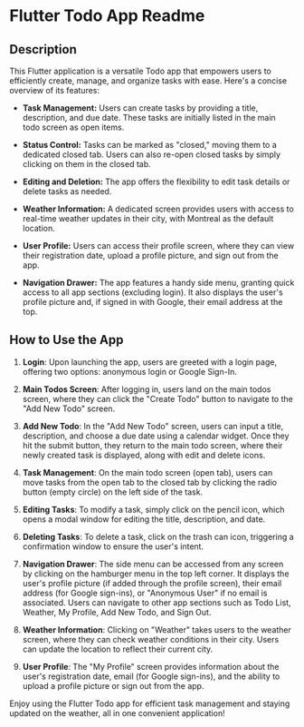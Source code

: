 # Flutter Todo App Readme

## Description

This Flutter application is a versatile Todo app that empowers users to efficiently create, manage, and organize tasks with ease. Here's a concise overview of its features:

- **Task Management:** Users can create tasks by providing a title, description, and due date. These tasks are initially listed in the main todo screen as open items.

- **Status Control:** Tasks can be marked as "closed," moving them to a dedicated closed tab. Users can also re-open closed tasks by simply clicking on them in the closed tab.

- **Editing and Deletion:** The app offers the flexibility to edit task details or delete tasks as needed.

- **Weather Information:** A dedicated screen provides users with access to real-time weather updates in their city, with Montreal as the default location.

- **User Profile:** Users can access their profile screen, where they can view their registration date, upload a profile picture, and sign out from the app.

- **Navigation Drawer:** The app features a handy side menu, granting quick access to all app sections (excluding login). It also displays the user's profile picture and, if signed in with Google, their email address at the top.

## How to Use the App

1. **Login**: Upon launching the app, users are greeted with a login page, offering two options: anonymous login or Google Sign-In.

2. **Main Todos Screen**: After logging in, users land on the main todos screen, where they can click the "Create Todo" button to navigate to the "Add New Todo" screen.

3. **Add New Todo**: In the "Add New Todo" screen, users can input a title, description, and choose a due date using a calendar widget. Once they hit the submit button, they return to the main todo screen, where their newly created task is displayed, along with edit and delete icons.

4. **Task Management**: On the main todo screen (open tab), users can move tasks from the open tab to the closed tab by clicking the radio button (empty circle) on the left side of the task.

5. **Editing Tasks**: To modify a task, simply click on the pencil icon, which opens a modal window for editing the title, description, and date.

6. **Deleting Tasks**: To delete a task, click on the trash can icon, triggering a confirmation window to ensure the user's intent.

7. **Navigation Drawer**: The side menu can be accessed from any screen by clicking on the hamburger menu in the top left corner. It displays the user's profile picture (if added through the profile screen), their email address (for Google sign-ins), or "Anonymous User" if no email is associated. Users can navigate to other app sections such as Todo List, Weather, My Profile, Add New Todo, and Sign Out.

8. **Weather Information**: Clicking on "Weather" takes users to the weather screen, where they can check weather conditions in their city. Users can update the location to reflect their current city.

9. **User Profile**: The "My Profile" screen provides information about the user's registration date, email (for Google sign-ins), and the ability to upload a profile picture or sign out from the app.

Enjoy using the Flutter Todo app for efficient task management and staying updated on the weather, all in one convenient application!
